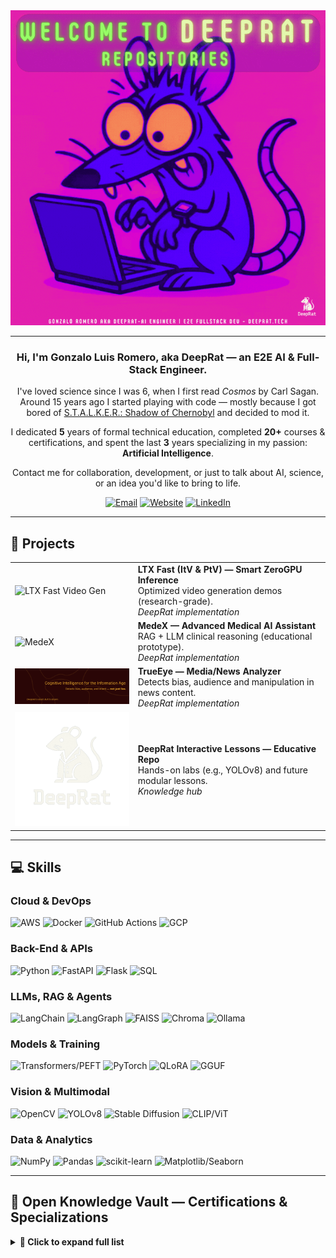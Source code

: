 <div align="center">
  <img src="img/Welcome.gif" alt="Welcome to DeepRat Repositories" width="600">
</div>

---

### <div align="center">Hi, I'm Gonzalo Luis Romero, aka **DeepRat** — an E2E AI & Full-Stack Engineer.</div>

<div align="center">

I've loved science since I was 6, when I first read *Cosmos* by Carl Sagan. Around 15 years ago I started playing with code — mostly because I got bored of [S.T.A.L.K.E.R.: Shadow of Chernobyl](https://www.stalker-game.com/en/) and decided to mod it.

I dedicated **5** years of formal technical education, completed **20+** courses & certifications, and spent the last **3** years specializing in my passion: **Artificial Intelligence**.

Contact me for collaboration, development, or just to talk about AI, science, or an idea you'd like to bring to life.

[![Email](https://img.shields.io/badge/Email-contact%40deepratai.dev-20232A?style=for-the-badge&logo=gmail)](mailto:contact@deepratai.dev)
[![Website](https://img.shields.io/badge/Website-deeprat.tech-0A0A0A?style=for-the-badge&logo=vercel)](https://deeprat.tech)
[![LinkedIn](https://img.shields.io/badge/LinkedIn-Gonzalo%20Romero-0A66C2?style=for-the-badge&logo=linkedin&logoColor=white)](https://www.linkedin.com/in/gonzalo-luis-romero-b9b5b4355)

</div>

---

## 🚀 Projects

| | |
|---|---|
| <img src="img/hun.gif" alt="LTX Fast Video Gen" width="250"> | **LTX Fast (ItV & PtV) — Smart ZeroGPU Inference**<br>Optimized video generation demos (research-grade).<br>*DeepRat implementation* |
| <img src="img/Medx.gif" alt="MedeX" width="250"> | **MedeX — Advanced Medical AI Assistant**<br>RAG + LLM clinical reasoning (educational prototype).<br>*DeepRat implementation* |
| <img src="img/te.gif" alt="TrueEye" width="250"> | **TrueEye — Media/News Analyzer**<br>Detects bias, audience and manipulation in news content.<br>*DeepRat implementation* |
| <img src="img/rat.png" alt="DeepRat Educative Lessons Hub" width="250"> | **DeepRat Interactive Lessons — Educative Repo**<br>Hands-on labs (e.g., YOLOv8) and future modular lessons.<br>*Knowledge hub* |

---

## 💻 Skills

### Cloud & DevOps
![AWS](https://img.shields.io/badge/AWS-Bedrock,_S3,_EC2,_IAM-F29100?logo=amazonaws&logoColor=white)
![Docker](https://img.shields.io/badge/Docker-Containers-2496ED?logo=docker&logoColor=white)
![GitHub Actions](https://img.shields.io/badge/GitHub_Actions-CI/CD-2088FF?logo=githubactions&logoColor=white)
![GCP](https://img.shields.io/badge/GCP-Compute,_Storage-4285F4?logo=googlecloud&logoColor=white)

### Back-End & APIs
![Python](https://img.shields.io/badge/Python-3.10+-3776AB?logo=python&logoColor=white)
![FastAPI](https://img.shields.io/badge/FastAPI-APIs-009688?logo=fastapi&logoColor=white)
![Flask](https://img.shields.io/badge/Flask-Services-000000?logo=flask&logoColor=white)
![SQL](https://img.shields.io/badge/SQL-PostgreSQL/MySQL-336791?logo=postgresql&logoColor=white)

### LLMs, RAG & Agents
![LangChain](https://img.shields.io/badge/LangChain-Chains_&_Tools-2C3E50)
![LangGraph](https://img.shields.io/badge/LangGraph-Agents-2C3E50)
![FAISS](https://img.shields.io/badge/FAISS-Vector_DB-2C3E50)
![Chroma](https://img.shields.io/badge/Chroma-Vector_DB-2C3E50)
![Ollama](https://img.shields.io/badge/Ollama-Local_Inference-000000?logo=ollama&logoColor=white)

### Models & Training
![Transformers/PEFT](https://img.shields.io/badge/Transformers-PEFT,_LoRA-FF6F00?logo=huggingface&logoColor=white)
![PyTorch](https://img.shields.io/badge/PyTorch-Training-EE4C2C?logo=pytorch&logoColor=white)
![QLoRA](https://img.shields.io/badge/QLoRA/BnB-Optimization-2C3E50)
![GGUF](https://img.shields.io/badge/GGUF/llama.cpp-Quant-2C3E50)

### Vision & Multimodal
![OpenCV](https://img.shields.io/badge/OpenCV-Computer_Vision-5C3EE8?logo=opencv&logoColor=white)
![YOLOv8](https://img.shields.io/badge/YOLOv8-Detection-00A300)
![Stable Diffusion](https://img.shields.io/badge/SDXL/SD1.5-Gen-2C3E50)
![CLIP/ViT](https://img.shields.io/badge/CLIP/ViT-Embeddings-2C3E50)

### Data & Analytics
![NumPy](https://img.shields.io/badge/Numpy-Array_Science-013243?logo=numpy&logoColor=white)
![Pandas](https://img.shields.io/badge/Pandas-Data-150458?logo=pandas&logoColor=white)
![scikit-learn](https://img.shields.io/badge/Scikit--learn-ML-FF9F1C?logo=scikitlearn&logoColor=white)
![Matplotlib/Seaborn](https://img.shields.io/badge/Matplotlib/Seaborn-Plotting-2C3E50)

---

## 🧠 Open Knowledge Vault — Certifications & Specializations

<details>
<summary><b>📘 Click to expand full list</b></summary>

- [IBM AI & Machine Learning Professional Certificate](https://www.coursera.org/account/accomplishments/specialization/certificate/RSIQ88E92KMH)
- [IBM Generative AI Foundations](https://www.coursera.org/account/accomplishments/specialization/certificate/KGPJ34OTAQXR)
- [Mathematics for Machine Learning — Duke University](https://www.coursera.org/account/accomplishments/verify/CXEO3X2KPEJL)
- [Deep Learning — IBM](https://www.coursera.org/account/accomplishments/certificate/RWJ6S047T5AK)
- [Advanced Machine Learning and Signal Processing — IBM](https://www.coursera.org/account/accomplishments/verify/SQZGS7JIGS1L)
- [Intro to Computer Vision and Image Processing — IBM](https://www.coursera.org/account/accomplishments/certificate/Y4YMMARVQVI1)
- [Python for Data Science, AI & Development — IBM](https://www.coursera.org/account/accomplishments/verify/DSYIPSU2SUOC)
- [Databases and SQL for Data Science — IBM](https://www.coursera.org/account/accomplishments/verify/ASHKW06G2OYZ)
- [Tools for Data Science — IBM](https://www.coursera.org/account/accomplishments/verify/P93YN7IBD6SC)
- [Data Visualization with Python — IBM](https://www.coursera.org/account/accomplishments/certificate/NYRAY3CWX5OM)
- [Data Analysis with Python — IBM](https://www.coursera.org/account/accomplishments/verify/0H61CITWOIZO)
- [Machine Learning with Python (with Honors) — IBM](https://www.coursera.org/account/accomplishments/verify/SW7LSLODUZUT)
- [Deep Neural Networks with PyTorch — IBM](https://www.coursera.org/account/accomplishments/verify/5CY9OXPL6I7U)
- [Deep Learning with TensorFlow — IBM](https://www.coursera.org/account/accomplishments/verify/XWHCZJ2X7KBY)
- [Machine Learning with Python — IBM Developer Skills Network](https://www.coursera.org/account/accomplishments/certificate/DC3R530QSFEX)

*Full record available on LinkedIn:* [linkedin.com/in/gonzalo-luis-romero-b9b5b4355](https://www.linkedin.com/in/gonzalo-luis-romero-b9b5b4355/)

</details>
